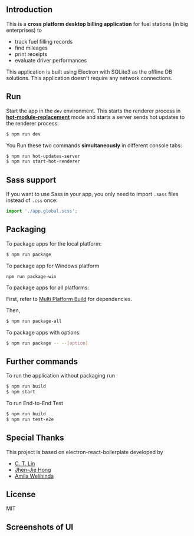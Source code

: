 ## Introduction

This is a **cross platform desktop billing application** for fuel stations (in big enterprises) to
- track fuel filling records
- find mileages
- print receipts 
- evaluate driver performances

This application is built using Electron with SQLite3 as the offline DB solutions. This application doesn't require any network connections.

## Run

Start the app in the `dev` environment. This starts the renderer process in [**hot-module-replacement**](https://webpack.js.org/guides/hmr-react/) mode and starts a server sends hot updates to the renderer process:

```bash
$ npm run dev
```

You Run these two commands __simultaneously__ in different console tabs:

```bash
$ npm run hot-updates-server
$ npm run start-hot-renderer
```


## Sass support

If you want to use Sass in your app, you only need to import `.sass` files instead of `.css` once:
```js
import './app.global.scss';
```


## Packaging

To package apps for the local platform:

```bash
$ npm run package
```

To package app for Windows platform
```
npm run package-win
```

To package apps for all platforms:

First, refer to [Multi Platform Build](https://github.com/electron-userland/electron-builder/wiki/Multi-Platform-Build) for dependencies.

Then,
```bash
$ npm run package-all
```

To package apps with options:

```bash
$ npm run package -- --[option]
```

## Further commands

To run the application without packaging run

```bash
$ npm run build
$ npm start
```

To run End-to-End Test

```bash
$ npm run build
$ npm run test-e2e
```

## Special Thanks
This project is based on electron-react-boilerplate developed by
- [C. T. Lin](https://github.com/chentsulin)
- [Jhen-Jie Hong](https://github.com/jhen0409)
- [Amila Welihinda](https://github.com/amilajack)

## License
MIT

## Screenshots of UI








